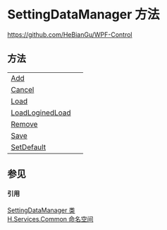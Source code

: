 # SettingDataManager 方法
https://github.com/HeBianGu/WPF-Control



## 方法
<table>
<tr>
<td><a href="970933ea-d9a5-48d2-491c-308af15bce0e">Add</a></td>
<td> </td></tr>
<tr>
<td><a href="a775ad5e-3e9f-fc10-5baf-7aa7f2be8472">Cancel</a></td>
<td> </td></tr>
<tr>
<td><a href="3730dd4e-1bea-bd2a-69e3-2f9fd27b836a">Load</a></td>
<td> </td></tr>
<tr>
<td><a href="aca49b3d-5d9e-bbf3-6ad7-abbb2bb1a193">LoadLoginedLoad</a></td>
<td> </td></tr>
<tr>
<td><a href="a9378e4b-ccd4-d523-8d85-284f5191df3b">Remove</a></td>
<td> </td></tr>
<tr>
<td><a href="7625dc11-a585-7708-5047-3ba1f875bbf7">Save</a></td>
<td> </td></tr>
<tr>
<td><a href="45e1e948-2dbc-fd0b-cc2b-8638b1d15f83">SetDefault</a></td>
<td> </td></tr>
</table>

## 参见


#### 引用
<a href="540efac3-344f-57b3-c854-02c248546876">SettingDataManager 类</a>  
<a href="b9cdd84f-6623-a51a-f53b-465103ced202">H.Services.Common 命名空间</a>  
